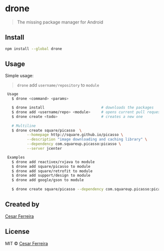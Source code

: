 # drone
> The missing package manager for Android

<!-- <p align="center">
  <img src="https://raw.githubusercontent.com/cesarferreira/assets/master/images/screenshot_terminal_hello_world.png" width="100%" />
</p> -->

<!-- [![Build Status](https://travis-ci.org/cesarferreira/drone.svg?branch=master)](https://travis-ci.org/cesarferreira/drone)
[![npm](https://img.shields.io/npm/dt/drone.svg)](https://www.npmjs.com/package/drone)
[![npm](https://img.shields.io/npm/v/drone.svg)](https://www.npmjs.com/package/drone) -->

## Install

```sh
npm install --global drone
```

## Usage
Simple usage:
> `drone` add `username/repository` to `module`

```bash
 Usage
   $ drone <command> <params>

   $ drone install                          # downloads the packages
   $ drone add <username/repo> <module>     # opens current pull request page
   $ drone create <todo>                    # creates a new one
   
   # Multiline
   $ drone create square/picasso  \
          --homepage http://square.github.io/picasso \
          --description "image downloading and caching library" \
          --dependency com.squareup.picasso:picasso \
          --server jcenter

 Examples
   $ drone add reactivex/rxjava to module
   $ drone add square/picasso to module
   $ drone add square/retrofit to module
   $ drone add support/design to module
   $ drone add google/gson to module
   
   $ drone create square/picasso --dependency com.squareup.picasso:picasso
```

## Created by
[Cesar Ferreira](https://cesarferreira.com)

## License
MIT © [Cesar Ferreira](http://cesarferreira.com)
